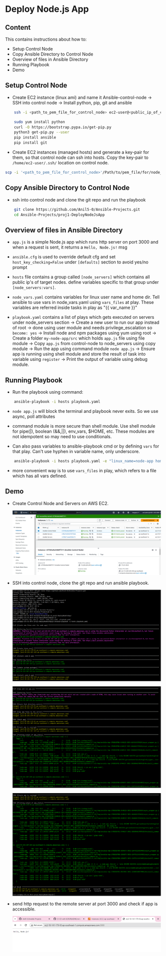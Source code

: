 # Deploy Node.js App 

## Content

This contains instructions about how to:

- Setup Control Node 
- Copy Ansible Directory to Control Node
- Overview of files in Ansible Directory
- Running Playbook
- Demo

##  Setup Control Node 

- Create EC2 instance (linux ami) and name it Ansible-control-node -> SSH into control node -> Install python, pip, git and ansible

```bash
    ssh -i <path_to_pem_file_for_control_node> ec2-user@<public_ip_of_control_node>
```

```bash
    sudo yum install python
    curl -O https://bootstrap.pypa.io/get-pip.py
    python3 get-pip.py --user
    pip install ansible
    pip install git
```

- Create EC2 instances (managed hosts) and generate a key-pair for them, so that control node can ssh into hosts. Copy the key-pair to `/home/ec2-user/.ssh/` location on control node.

```bash
scp -i '<path_to_pem_file_for_control_node>'/Path/to/pem_file/for/node_servers ec2-user@<public_ip_of_control_node>:/home/ec2-user/.ssh/ansible-target.pem
```

## Copy Ansible Directory to Control Node

- ssh into control node and clone the git repo and run the playbook

```bash
    git clone https://github.com/Anil5-0/Ansible-Projects.git
    cd Ansible-Projects/proj1-DeployNodeJsApp
```

## Overview of files in Ansible Directory

- `app.js` is a simple Node.js app which runs http server on port 3000 and when a request is sent, it returns a `Hello, Node.js!` msg

- `ansible.cfg` is used to override default cfg and set `host_key_checking=False` under `[defaults]` section to avoid yes/no prompt

- `hosts` file contains a group called `[node_servers]` which contains all public ip's of target nodes. define variables specific to that group under `[node_servers:vars]`.

- `node_vars.yaml` contains variables for linux user name and home dir. Tell ansible to use vars in node_vars.yaml using `vars_files` at play. These variables are referred inside tasks in play as "{{ var_name }}"

- `playbook.yaml` contains a list of plays which gets executed on servers under node_servers section -> Create a new user to run our app instead of root -> done using user module and needs privilege_escalation so `become: yes` -> Install node and npm packages using yum using root -> Create a folder `my-node-app/src` which holds `app.js` file using file module -> Copy `app.js` from control-node to node_servers using copy module -> Run the app using command module `node app.js` -> Ensure app is running using shell module and store the result of task into variable using `register` -> Print the output of variable using debug module.

## Running Playbook

- Run the playbook using command:
```bash
    ansible-playbook -i hosts playbook.yaml
```

- `node app.js` will block the terminal and playbook never exits. So we use async, poll attributes

- command module is more secure than shell module. Use shell module for pipe(|), boolean (&&,||), env_vars, $HOME, etc. These modules are not idempotent so may need to use conditionals.

- Can also pass variables to ansible-playbook cmd or by defining `vars` for that play. Can't use hyphen in variable name, only underscore.

```bash
    ansible-playbook -i hosts playbook.yaml -e "linux_name=node-app home_dir=/home/{{linux_name}}"
```

- more convenient way is to use `vars_files` in play, which refers to a file which has all vars defined.

## Demo

- Create Control Node and Servers on AWS EC2.

    ![](/docs/images/proj1/01-servers.PNG)

- SSH into control node, clone the git repo and run ansible playbook.

    ![](/docs/images/proj1/02-clone-repo-to-control-node.PNG)

    ![](/docs/images/proj1/03-playbook-op1.PNG)

    ![](/docs/images/proj1/04-playbook-op-2.PNG)

- send http request to the remote server at port 3000 and check if app is accessible.

    ![](/docs/images/proj1/05-browser-op.PNG)


